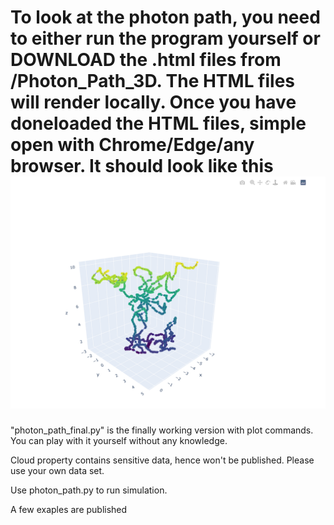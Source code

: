 To look at the photon path, you need to either run the program yourself or DOWNLOAD the .html files from /Photon_Path_3D. The HTML files will render locally. 
Once you have doneloaded the HTML files, simple open with Chrome/Edge/any browser. It should look like this ![image](Demonstration_3D_Path.png)
===

"photon_path_final.py" is the finally working version with plot commands. You can play with it yourself without any knowledge. 

Cloud property contains sensitive data, hence won't be published. Please use your own data set.

Use photon_path.py to run simulation. 

A few exaples are published
